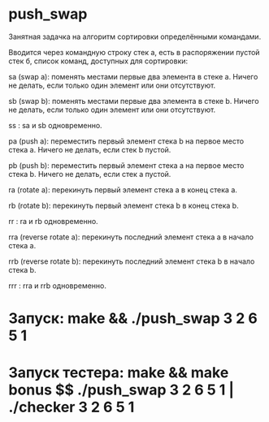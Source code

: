 # push_swap

Занятная задачка на алгоритм сортировки определёнными командами.

Вводится через командную строку стек а, есть в распоряжении пустой стек б, список команд, доступных для сортировки:

sa (swap a): поменять местами первые два элемента в стеке а.
Ничего не делать, если только один элемент или они отсутствуют.

sb (swap b): поменять местами первые два элемента в стеке b.
Ничего не делать, если только один элемент или они отсутствуют.

ss : sa и sb одновременно.

pa (push a): переместить первый элемент стека b на первое место стека a.
Ничего не делать, если стек b пустой.

pb (push b): переместить первый элемент стека a на первое место стека b.
Ничего не делать, если стек a пустой.

ra (rotate a): перекинуть первый элемент стека а в конец стека а.

rb (rotate b): перекинуть первый элемент стека b в конец стека b.

rr : ra и rb одновременно.

rra (reverse rotate a): перекинуть последний элемент стека а в начало стека а.

rrb (reverse rotate b): перекинуть последний элемент стека b в начало стека b.

rrr : rra и rrb одновременно.

# Запуск: make && ./push_swap 3 2 6 5 1

# Запуск тестера: make && make bonus $$ ./push_swap 3 2 6 5 1 | ./checker 3 2 6 5 1
